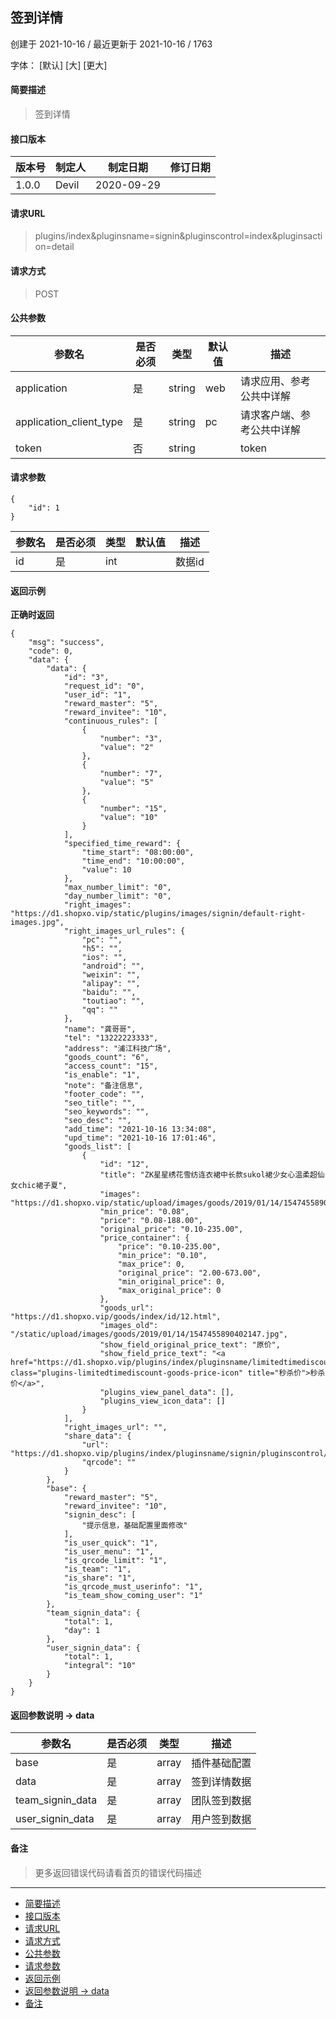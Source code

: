 ## 签到详情

创建于 2021-10-16 / 最近更新于 2021-10-16 / 1763

字体： \[默认\] \[大\] \[更大\]

#### 简要描述

> 签到详情

#### 接口版本

| 版本号 | 制定人 | 制定日期 | 修订日期 |
| --- | --- | --- | --- |
| 1.0.0 | Devil | 2020-09-29 |  |

#### 请求URL

> plugins/index&pluginsname=signin&pluginscontrol=index&pluginsaction=detail

#### 请求方式

> POST

#### 公共参数

| 参数名 | 是否必须 | 类型 | 默认值 | 描述 |
| --- | --- | --- | --- | --- |
| application | 是 | string | web | 请求应用、参考公共中详解 |
| application\_client\_type | 是 | string | pc | 请求客户端、参考公共中详解 |
| token | 否 | string |  | token |

#### 请求参数

```
{
    "id": 1
}
```

| 参数名 | 是否必须 | 类型 | 默认值 | 描述 |
| --- | --- | --- | --- | --- |
| id | 是 | int |  | 数据id |

#### 返回示例

**正确时返回**

```
{
    "msg": "success",
    "code": 0,
    "data": {
        "data": {
            "id": "3",
            "request_id": "0",
            "user_id": "1",
            "reward_master": "5",
            "reward_invitee": "10",
            "continuous_rules": [
                {
                    "number": "3",
                    "value": "2"
                },
                {
                    "number": "7",
                    "value": "5"
                },
                {
                    "number": "15",
                    "value": "10"
                }
            ],
            "specified_time_reward": {
                "time_start": "08:00:00",
                "time_end": "10:00:00",
                "value": 10
            },
            "max_number_limit": "0",
            "day_number_limit": "0",
            "right_images": "https://d1.shopxo.vip/static/plugins/images/signin/default-right-images.jpg",
            "right_images_url_rules": {
                "pc": "",
                "h5": "",
                "ios": "",
                "android": "",
                "weixin": "",
                "alipay": "",
                "baidu": "",
                "toutiao": "",
                "qq": ""
            },
            "name": "龚哥哥",
            "tel": "13222223333",
            "address": "浦江科技广场",
            "goods_count": "6",
            "access_count": "15",
            "is_enable": "1",
            "note": "备注信息",
            "footer_code": "",
            "seo_title": "",
            "seo_keywords": "",
            "seo_desc": "",
            "add_time": "2021-10-16 13:34:08",
            "upd_time": "2021-10-16 17:01:46",
            "goods_list": [
                {
                    "id": "12",
                    "title": "ZK星星绣花雪纺连衣裙中长款sukol裙少女心温柔超仙女chic裙子夏",
                    "images": "https://d1.shopxo.vip/static/upload/images/goods/2019/01/14/1547455890402147.jpg",
                    "min_price": "0.08",
                    "price": "0.08-188.00",
                    "original_price": "0.10-235.00",
                    "price_container": {
                        "price": "0.10-235.00",
                        "min_price": "0.10",
                        "max_price": 0,
                        "original_price": "2.00-673.00",
                        "min_original_price": 0,
                        "max_original_price": 0
                    },
                    "goods_url": "https://d1.shopxo.vip/goods/index/id/12.html",
                    "images_old": "/static/upload/images/goods/2019/01/14/1547455890402147.jpg",
                    "show_field_original_price_text": "原价",
                    "show_field_price_text": "<a href="https://d1.shopxo.vip/plugins/index/pluginsname/limitedtimediscount.html" class="plugins-limitedtimediscount-goods-price-icon" title="秒杀价">秒杀价</a>",
                    "plugins_view_panel_data": [],
                    "plugins_view_icon_data": []
                }
            ],
            "right_images_url": "",
            "share_data": {
                "url": "https://d1.shopxo.vip/plugins/index/pluginsname/signin/pluginscontrol/index/pluginsaction/detail/id/3.html",
                "qrcode": ""
            }
        },
        "base": {
            "reward_master": "5",
            "reward_invitee": "10",
            "signin_desc": [
                "提示信息，基础配置里面修改"
            ],
            "is_user_quick": "1",
            "is_user_menu": "1",
            "is_qrcode_limit": "1",
            "is_team": "1",
            "is_share": "1",
            "is_qrcode_must_userinfo": "1",
            "is_team_show_coming_user": "1"
        },
        "team_signin_data": {
            "total": 1,
            "day": 1
        },
        "user_signin_data": {
            "total": 1,
            "integral": "10"
        }
    }
}
```

#### 返回参数说明 -> data

| 参数名 | 是否必须 | 类型 | 描述 |
| --- | --- | --- | --- |
| base | 是 | array | 插件基础配置 |
| data | 是 | array | 签到详情数据 |
| team\_signin\_data | 是 | array | 团队签到数据 |
| user\_signin\_data | 是 | array | 用户签到数据 |

#### 备注

> 更多返回错误代码请看首页的错误代码描述

* * *

+   [简要描述](#nav-0-H4)
+   [接口版本](#nav-2-H4)
+   [请求URL](#nav-3-H4)
+   [请求方式](#nav-4-H4)
+   [公共参数](#nav-5-H4)
+   [请求参数](#nav-6-H4)
+   [返回示例](#nav-7-H4)
+   [返回参数说明 -> data](#nav-8-H4)
+   [备注](#nav-9-H4)